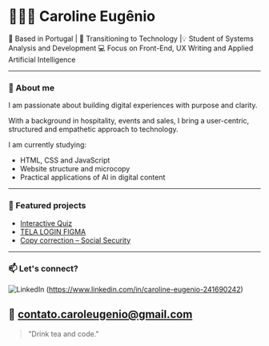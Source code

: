 # 👩🏻‍💻 Caroline Eugênio

📍 Based in Portugal | 🎯 Transitioning to Technology |💡 Student of Systems Analysis and Development 
💻 Focus on Front-End, UX Writing and Applied Artificial Intelligence

---

### 🧠 About me

I am passionate about building digital experiences with purpose and clarity.

With a background in hospitality, events and sales, I bring a user-centric, structured and empathetic approach to technology.

I am currently studying:
- HTML, CSS and JavaScript
- Website structure and microcopy
- Practical applications of AI in digital content

---

### 🚀 Featured projects

- [Interactive Quiz](https://usercaroline.github.io/quizzes-html-css/index.html)  
- [TELA LOGIN FIGMA ](https://github.com/usercaroline/projeto-tela-login)  
- [Copy correction – Social Security](https://github.com/usercaroline/projeto-seguranca-social)

---

### 📫 Let's connect?

![LinkedIn](https://img.shields.io/badge/-LinkedIn-blue?logo=linkedin&style=flat-square) (https://www.linkedin.com/in/caroline-eugenio-241690242)  

📧 contato.caroleugenio@gmail.com
---

> "Drink tea and code."
